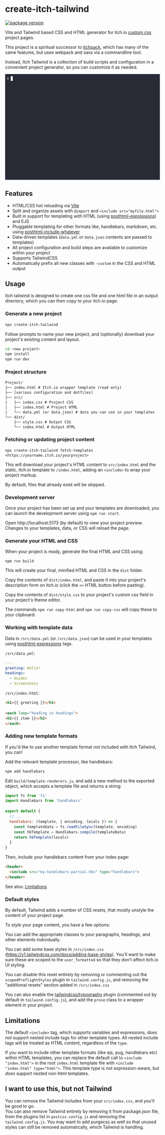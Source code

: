 # create-itch-tailwind 

[![package version](https://img.shields.io/npm/v/create-itch-tailwind.svg?style=flat-square)](https://npmjs.org/package/create-itch-tailwind)


Vite and Tailwind based CSS and HTML generator for itch.io [custom css](https://itch.io/docs/creators/css-guide) project pages.

This project is a spiritual successor to [itchpack](https://github.com/billiam/itchpack), which has many of the same features, but uses webpack and sass via a commandline tool.

Instead, Itch Tailwind is a collection of build scripts and configuration in a convenient project generator, so you can 
customize it as needed.

![Animation of create-itch-tailwind usage, showing interactive prompt to generate a new project, run a development server and create HTML and CSS output files](https://github.com/billiam/create-itch-tailwind/raw/main/docs/demo.gif?raw=true)

## Features

* HTML/CSS hot reloading via [Vite](https://vitejs.dev/)
* Split and organize assets with `@import` and `<include src="myfile.html">`
* Built in support for templating with HTML (using [posthtml-expressions](https://github.com/posthtml/posthtml-expressions)) and EJS
* Pluggable templating for other formats like, handlebars, markdown, etc. using [posthtml-include-whatever](https://github.com/billiam/posthtml-include-whatever)
* Data-driven templates (`data.yml` or `data.json` contents are passed to templates)
* All project configuration and build steps are available to customize within your project
* Supports TailwindCSS
* Automatically prefix all new classes with `-custom` in the CSS and HTML output

## Usage

Itch tailwind is designed to create one css file and one html file in an output directory, which you can then copy to your itch.io page.

### Generate a new project

```sh
npx create-itch-tailwind
```

Follow prompts to name your new project, and (optionally) download your project's existing content and layout.

```sh
cd <new project>
npm install
npm run dev
```

### Project structure

```
Project/
├── index.html # Itch.io wrapper template (read only)
├── [various configuration and dotfiles]
├── src/
|   ├── index.css # Project CSS
|   ├── index.html # Project HTML
|   └── data.yml (or data.json) # data you can use in your templates
└── dist/
    ├── style.css # Output CSS
    └── index.html # Output HTML
```

### Fetching or updating project content

```
npx create-itch-tailwind fetch-templates <https://yourname.itch.io/yourproject>
```

This will download your project's HTML content to `src/index.html` and the static, itch.io template to `/index.html`, adding an `<include>` to wrap your project markup.

By default, files that already exist will be skipped.

### Development server

Once your project has been set up and your templates are downloaded, you can launch the development server using `npm run start`.

Open http://localhost:5173 (by default) to view your project preview. Changes to
your templates, data, or CSS will reload the page.

### Generate your HTML and CSS

When your project is ready, generate the final HTML and CSS using:

```
npm run build
```

This will create your final, minified HTML and CSS in the `dist` folder.

Copy the contents of `dist/index.html`, and paste it into your project's description form on itch.io (click the `<>` HTML button before pasting).

Copy the contents of `dist/style.css` to your project's custom css field in your project's theme editor.

The commands `npm run copy-html` and `npm run copy-css` will copy these to your clipboard.

### Working with template data

Data in `/src/data.yml` (or `/src/data.json`) can be used in your templates using [posthtml-expressions](https://github.com/posthtml/posthtml-expressions) tags.

`/src/data.yml`:
```yml
---
greeting: Hello!
headings:
  - Guides
  - Screenshots
```

`/src/index.html`:
```html
<h1>{{ greeting }}</h1>

<each loop="heading in headings">
<h2>{{ item }}</h2>
</each>
```

### Adding new template formats

If you'd like to use another template format not included with Itch Tailwind, you can!

Add the relevant template processor, like handlebars:

```sh
npm add handlebars
```

Edit `build/template-renderers.js`, and add a new method to the exported object, which accepts a template file and returns a string:

```js
import fs from 'fs'
import Handlebars from 'handlebars'

export default {
  //...
  handlebars: (template, { encoding, locals }) => {
    const templateData = fs.readFileSync(template, encoding)
    const hbTemplate = Handlebars.compile(templateData)
    return hbTemplate(locals)
  }
}
```

Then, include your handlebars content from your index page:

```html
<header>
  <include src="my-handlebars-partial.hbs" type="handlebars">
</header>
```

See also: [Limitations](#limitations)

### Default styles

By default, Tailwind adds a number of CSS resets, that mostly unstyle the content of your project page. 

To style your page content, you have a few options:

You can add the appropriate classes to your paragraphs, headings, and other elements individually.

You can add some base styles in `/src/index.css` (https://v1.tailwindcss.com/docs/adding-base-styles). You'll want to make sure these are scoped to the `user_formatted` so that they don't affect itch.io UI styling.

You can disable this reset entirely by removing or commenting out the `scopedPreflightStyles` plugin in `tailwind.config.js`, and removing the "additional resets" section added in `/src/index.css`

You can also enable the [tailwindcss/typography](https://tailwindcss.com/docs/typography-plugin) plugin (commented out by default in `tailwind.config.js`), and add the `prose` class to a wrapper element in your project.

## Limitations

The default `<include>` tag, which supports variables and expressions, does _not_ support nested include tags for other template types. All nested include tags will be treated as HTML content, regardless of the `type`.

If you want to include other template formats (like ejs, pug, handlebars etc) within HTML templates, you can replace the default call to `<include "index.html">` in the root `index.html` template file with `<include "index.html" type="html">`. This template type is not expression-aware, but _does_ support nested non-html templates. 

## I want to use this, but not Tailwind

You can remove the Tailwind includes from your `src/index.css`, and you'll be good to go.  
You can also remove Tailwind entirely by removing it from package.json file, from the plugins list in `postcss.config.js` and removing the `tailwind.config.js`.
You may want to add purgecss as well so that unused styles can still be removed automatically, which Tailwind is handling.
